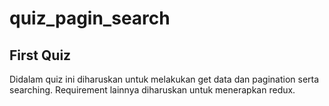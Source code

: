 # quiz_pagin_search

## First Quiz

Didalam quiz ini diharuskan untuk melakukan get data dan pagination serta searching. Requirement lainnya diharuskan untuk menerapkan redux.
